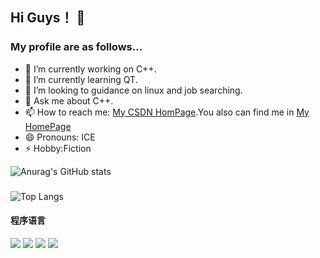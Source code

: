 ## Hi Guys！ 👋
### My profile are as follows... 

- 🔭 I’m currently working on C++.
- 🌱 I’m currently learning QT.
- 👯 I’m looking to guidance on linux and job searching.
- 💬 Ask me about C++.
- 📫 How to reach me: [My CSDN HomPage](https://blog.csdn.net/m0_52709408?spm=1000.2115.3001.5343).You also can find me in [My HomePage](http://ice2302.xyz)
- 😄 Pronouns: ICE
- ⚡ Hobby:Fiction


![Anurag's GitHub stats](https://github-readme-stats.vercel.app/api?username=ICE2302&theme=flag-india&bg_color=DEG&&include_all_commits=false)
### 
<!--![Readme Card](https://github-readme-stats.vercel.app/api/pin/?username=ICE2302&repo=Working-on-C&theme=flag-india&bg_color=DEG,COLOR1,COLOR2,COLOR3...COLOR10)
![Readme Card](https://github-readme-stats.vercel.app/api/pin/?username=ICE2302&repo=Java-Practise&theme=flag-india&bg_color=DEG,COLOR1,COLOR2,COLOR3...COLOR10)
![Readme Card](https://github-readme-stats.vercel.app/api/pin/?username=ICE2302&repo=KING&theme=flag-india&bg_color=DEG,COLOR1,COLOR2,COLOR3...COLOR10) --> 


### 
![Top Langs](https://github-readme-stats.vercel.app/api/top-langs/?username=ICE2302&theme=flag-india&bg_color=DEG,COLOR1,COLOR2,COLOR3...COLOR10)
#### 程序语言
[![](https://img.shields.io/badge/-Java-007396?style=flat-square&logo=java&logoColor=ffffff)](https://reactjs.org/)
[![](https://img.shields.io/badge/-Python-007396?style=flat-square&logo=python&logoColor=ffffff)](https://reactjs.org/)
[![](https://img.shields.io/badge/-C-007396?style=flat-square&logo=c&logoColor=ffffff)](https://reactjs.org/)
[![](https://img.shields.io/badge/-C++-007396?style=flat-square&logo=C++&logoColor=ffffff)](https://reactjs.org/)





